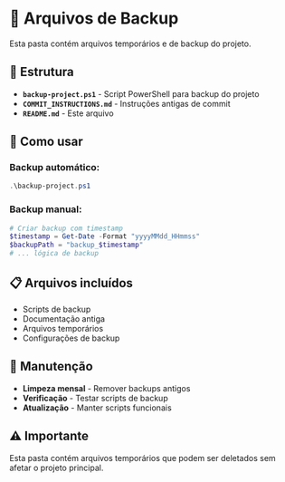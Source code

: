 # 💾 Arquivos de Backup

Esta pasta contém arquivos temporários e de backup do projeto.

## 📁 Estrutura

- **`backup-project.ps1`** - Script PowerShell para backup do projeto
- **`COMMIT_INSTRUCTIONS.md`** - Instruções antigas de commit
- **`README.md`** - Este arquivo

## 🚀 Como usar

### Backup automático:
```powershell
.\backup-project.ps1
```

### Backup manual:
```powershell
# Criar backup com timestamp
$timestamp = Get-Date -Format "yyyyMMdd_HHmmss"
$backupPath = "backup_$timestamp"
# ... lógica de backup
```

## 📋 Arquivos incluídos

- Scripts de backup
- Documentação antiga
- Arquivos temporários
- Configurações de backup

## 🔧 Manutenção

- **Limpeza mensal** - Remover backups antigos
- **Verificação** - Testar scripts de backup
- **Atualização** - Manter scripts funcionais

## ⚠️ Importante

Esta pasta contém arquivos temporários que podem ser deletados sem afetar o projeto principal.
